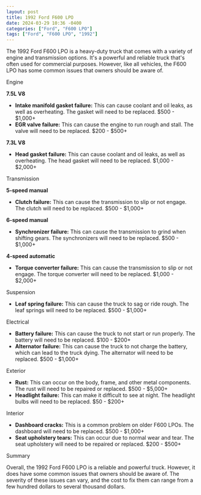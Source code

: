 ```yaml
---
layout: post
title: 1992 Ford F600 LPO
date: 2024-03-29 10:36 -0400
categories: ["Ford", "F600 LPO"]
tags: ["Ford", "F600 LPO", "1992"]
---
```

The 1992 Ford F600 LPO is a heavy-duty truck that comes with a variety of engine and transmission options. It's a powerful and reliable truck that's often used for commercial purposes. However, like all vehicles, the F600 LPO has some common issues that owners should be aware of.

Engine

**7.5L V8**
* **Intake manifold gasket failure:** This can cause coolant and oil leaks, as well as overheating. The gasket will need to be replaced. $500 - $1,000+
* **EGR valve failure:** This can cause the engine to run rough and stall. The valve will need to be replaced. $200 - $500+

**7.3L V8**
* **Head gasket failure:** This can cause coolant and oil leaks, as well as overheating. The head gasket will need to be replaced. $1,000 - $2,000+

Transmission

**5-speed manual**
* **Clutch failure:** This can cause the transmission to slip or not engage. The clutch will need to be replaced. $500 - $1,000+

**6-speed manual**
* **Synchronizer failure:** This can cause the transmission to grind when shifting gears. The synchronizers will need to be replaced. $500 - $1,000+

**4-speed automatic**
* **Torque converter failure:** This can cause the transmission to slip or not engage. The torque converter will need to be replaced. $1,000 - $2,000+

Suspension

* **Leaf spring failure:** This can cause the truck to sag or ride rough. The leaf springs will need to be replaced. $500 - $1,000+

Electrical

* **Battery failure:** This can cause the truck to not start or run properly. The battery will need to be replaced. $100 - $200+
* **Alternator failure:** This can cause the truck to not charge the battery, which can lead to the truck dying. The alternator will need to be replaced. $500 - $1,000+

Exterior

* **Rust:** This can occur on the body, frame, and other metal components. The rust will need to be repaired or replaced. $500 - $5,000+
* **Headlight failure:** This can make it difficult to see at night. The headlight bulbs will need to be replaced. $50 - $200+

Interior

* **Dashboard cracks:** This is a common problem on older F600 LPOs. The dashboard will need to be replaced. $500 - $1,000+
* **Seat upholstery tears:** This can occur due to normal wear and tear. The seat upholstery will need to be repaired or replaced. $200 - $500+

Summary

Overall, the 1992 Ford F600 LPO is a reliable and powerful truck. However, it does have some common issues that owners should be aware of. The severity of these issues can vary, and the cost to fix them can range from a few hundred dollars to several thousand dollars.
